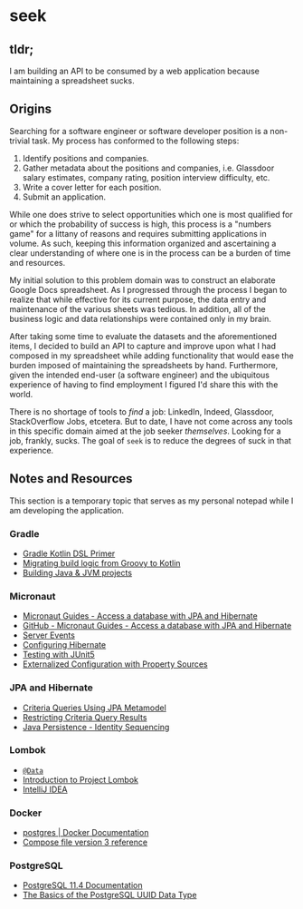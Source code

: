 # seek

## tldr;

I am building an API to be consumed by a web application because maintaining a spreadsheet sucks.

## Origins

Searching for a software engineer or software developer position is a non-trivial task. My process has conformed to the following steps:

1. Identify positions and companies.
2. Gather metadata about the positions and companies, i.e. Glassdoor salary estimates, company rating, position interview difficulty, etc.
3. Write a cover letter for each position.
4. Submit an application.

While one does strive to select opportunities which one is most qualified for or which the probability of success is high, this process is a "numbers game" for a littany of reasons and requires submitting applications in volume. As such, keeping this information organized and ascertaining a clear understanding of where one is in the process can be a burden of time and resources. 

My initial solution to this problem domain was to construct an elaborate Google Docs spreadsheet. As I progressed through the process I began to realize that while effective for its current purpose, the data entry and maintenance of the various sheets was tedious. In addition, all of the business logic and data relationships were contained only in my brain. 

After taking some time to evaluate the datasets and the aforementioned items, I decided to build an API to capture and improve upon what I had composed in my spreadsheet while adding functionality that would ease the burden imposed of maintaining the spreadsheets by hand. Furthermore, given the intended end-user (a software engineer) and the ubiquitous experience of having to find employment I figured I'd share this with the world. 

There is no shortage of tools to _find_ a job: LinkedIn, Indeed, Glassdoor, StackOverflow Jobs, etcetera. But to date, I have not come across any tools in this specific domain aimed at the job seeker _themselves_. Looking for a job, frankly, sucks. The goal of `seek` is to reduce the degrees of suck in that experience.

## Notes and Resources

This section is a temporary topic that serves as my personal notepad while I am developing the application.

### Gradle
* [Gradle Kotlin DSL Primer](https://docs.gradle.org/5.0/userguide/kotlin_dsl.html)
* [Migrating build logic from Groovy to Kotlin](https://guides.gradle.org/migrating-build-logic-from-groovy-to-kotlin/#configurations-and-dependencies)
* [Building Java & JVM projects](https://docs.gradle.org/current/userguide/building_java_projects.html#sec:java_dependency_management_overview)

### Micronaut
* [Micronaut Guides - Access a database with JPA and Hibernate](https://guides.micronaut.io/micronaut-data-access-jpa-hibernate/guide/index.html)
* [GitHub - Micronaut Guides - Access a database with JPA and Hibernate](https://github.com/micronaut-guides/micronaut-data-access-jpa-hibernate/tree/master/complete)
* [Server Events](https://docs.micronaut.io/latest/guide/index.html#serverEvents)
* [Configuring Hibernate](https://micronaut-projects.github.io/micronaut-sql/latest/guide/#hibernate)
* [Testing with JUnit5](https://micronaut-projects.github.io/micronaut-test/latest/guide/index.html#junit5)
* [Externalized Configuration with Property Sources](https://docs.micronaut.io/latest/guide/index.html#propertySource)

### JPA and Hibernate
* [Criteria Queries Using JPA Metamodel](https://www.baeldung.com/hibernate-criteria-queries-metamodel)
* [Restricting Criteria Query Results](https://docs.oracle.com/cd/E19798-01/821-1841/gjivi/index.html)
* [Java Persistence - Identity Sequencing](https://en.wikibooks.org/wiki/Java_Persistence/Identity_and_Sequencing#Identity_sequencing)

### Lombok
* [`@Data`](https://projectlombok.org/features/Data)
* [Introduction to Project Lombok](https://www.baeldung.com/intro-to-project-lombok)
* [IntelliJ IDEA](https://projectlombok.org/setup/intellij)

### Docker
* [postgres | Docker Documentation](https://docs.docker.com/samples/library/postgres/)
* [Compose file version 3 reference](https://docs.docker.com/compose/compose-file/)

### PostgreSQL
* [PostgreSQL 11.4 Documentation](https://www.postgresql.org/docs/11/index.html)
* [The Basics of the PostgreSQL UUID Data Type](http://www.postgresqltutorial.com/postgresql-uuid/)


